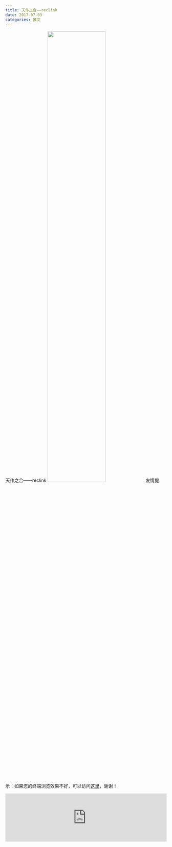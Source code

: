 ```yaml
---
title: 天作之合——reclink
date: 2017-07-03
categories: 推文
---
```

天作之合——reclink
<img src="http://mmbiz.qpic.cn/mmbiz_jpg/ACviaWTBFxhbCeMb1LPph2HNg7zWIncVL7Wz0nczuqxUeNcJibosqzQcn8CO0QxEKEgoMSB55Qsv7NBCKQwv4c4A/0?wx_fmt=jpeg" style="width: 60%; height: auto;"/><!--more-->
友情提示：如果您的终端浏览效果不好，可以访问[这里](https://stata-club.github.io/stata_article/2017-07-03.html)，谢谢！
<iframe src="https://stata-club.github.io/stata_article/2017-07-03.html" id="iframepage" frameborder="0" scrolling="no" marginheight="0" marginwidth="0" width="100%" onLoad="iFrameHeight()"></iframe>
<script type="text/javascript" language="javascript">
function iFrameHeight() {
var ifm= document.getElementById("iframepage");
var subWeb = document.frames ? document.frames["iframepage"].document : ifm.contentDocument;   
if(ifm != null && subWeb != null) {
 ifm.height = subWeb.body.scrollHeight;
} 
} 
</script> 
